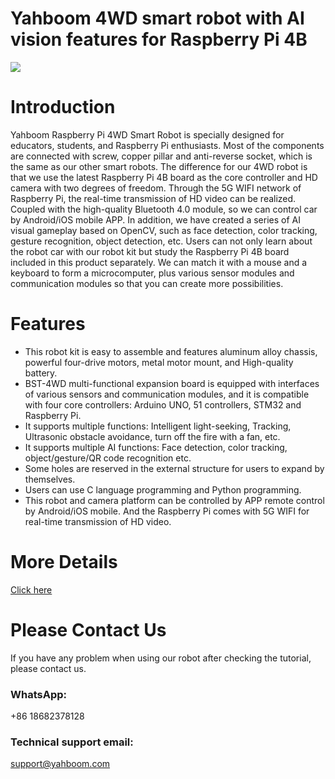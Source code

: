 # Yahboom 4WD smart robot with AI vision features for Raspberry Pi 4B
![]([https://github.com/YahboomTechnology/RaspberryPi-4WD-Car/blob/master/Yahboom_Pi4WD.png])
# Introduction
Yahboom Raspberry Pi 4WD Smart Robot is specially designed for educators, students, and Raspberry Pi enthusiasts. Most of the components are connected with screw, copper pillar and anti-reverse socket, which is the same as our other smart robots. The difference for our 4WD robot is that we use the latest Raspberry Pi 4B board as the core controller and HD camera with two degrees of freedom. Through the 5G WIFI network of Raspberry Pi, the real-time transmission of HD video can be realized. Coupled with the high-quality Bluetooth 4.0 module, so we can control car by Android/iOS mobile APP. In addition, we have created a series of AI visual gameplay based on OpenCV, such as face detection, color tracking, gesture recognition, object detection, etc. Users can not only learn about the robot car with our robot kit but study the Raspberry Pi 4B board included in this product separately. We can match it with a mouse and a keyboard to form a microcomputer, plus various sensor modules and communication modules so that you can create more possibilities.
# Features
* This robot kit is easy to assemble and features aluminum alloy chassis, powerful four-drive motors, metal motor mount, and High-quality battery.
* BST-4WD multi-functional expansion board is equipped with interfaces of various sensors and communication modules, and it is compatible with four core controllers: Arduino UNO, 51 controllers, STM32 and Raspberry Pi.
* It supports multiple functions: Intelligent light-seeking, Tracking, Ultrasonic obstacle avoidance, turn off the fire with a fan, etc.
* It supports multiple AI functions: Face detection, color tracking, object/gesture/QR code recognition etc.
* Some holes are reserved in the external structure for users to expand by themselves.
* Users can use C language programming and Python programming.
* This robot and camera platform can be controlled by APP remote control by Android/iOS mobile. And the Raspberry Pi comes with 5G WIFI for real-time transmission of  HD video.

# More Details
[Click here](https://category.yahboom.net/products/4wdrobot)

# Please Contact Us
If you have any problem when using our robot after checking the tutorial, please contact us.

### WhatsApp:
+86 18682378128

### Technical support email: 
support@yahboom.com
